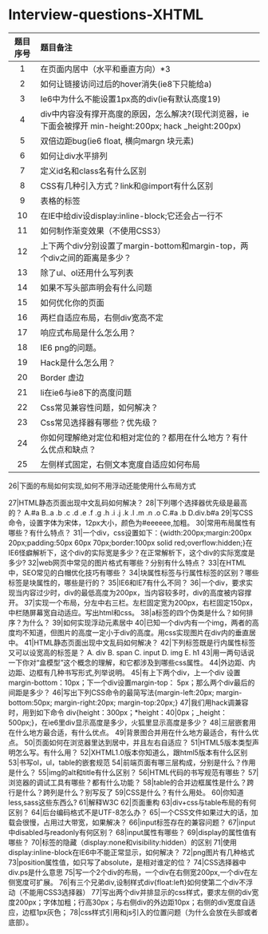 # Interview-questions-XHTML

题目序号|题目备注
:--:|:--
1|在页面内居中（水平和垂直方向）*3
2|如何让链接访问过后的hover消失(ie8下只能给a)
3|Ie6中为什么不能设置1px高的div(ie有默认高度19)
4|div中内容没有撑开高度的原因，怎么解决?(现代浏览器，ie下面会被撑开  min-height:200px; hack  _height:200px)
5|双倍边距bug(ie6 float, 横向margn 块元素)
6|如何让div水平排列
7|定义id名和class名有什么区别
8|CSS有几种引入方式？link和@import有什么区别
9|表格的标签
10|在IE中给div设display:inline-block;它还会占一行不
11|如何制作渐变效果（不使用CSS3）
12|上下两个div分别设置了margin-bottom和margin-top，两个div之间的距离是多少？
13|除了ul、ol还用什么写列表
14|如果不写头部声明会有什么问题
15|如何优化你的页面
16|两栏自适应布局，右侧div宽高不定
17|响应式布局是什么怎么用？  
18|IE6 png的问题。
19|Hack是什么怎么用？
20|Border 虚边
21|li在ie6与ie8下的高度问题 
22|Css常见兼容性问题，如何解决？
23|Css常见选择器有哪些？优先级？
24|你如何理解绝对定位和相对定位的？都用在什么地方？有什么优点和缺点？
25|左侧样式固定，右侧文本宽度自适应如何布局

26|下面的布局如何实现,如何不用浮动还能使用什么布局方式

27|HTML静态页面出现中文乱码如何解决？
28|下列哪个选择器优先级是最高的？
A.#a
B..a .b .c .d .e .f .g .h .i .j .k .l .m .n .o
C.#a .b
D.div.b#a
29|写CSS命令，设置字体为宋体，12px大小，颜色为#eeeeee,加粗。
30|常用布局属性有哪些？有什么特点？
31|一个div，css设置如下：{width:200px;margin:200px 20px;padding:50px 60px 70px;border:100px solid red;overflow:hidden;}在IE6怪癖解析下，这个div的实际宽是多少？在正常解析下，这个div的实际宽度是多少?
32|web网页中常见的图片格式有哪些？分别有什么特点？
33|在HTML中，SEO常见的白帽优化技巧有哪些？
34|块属性标签与行属性标签的区别？哪些标签是块属性的，哪些是行的？
35|IE6和IE7有什么不同？
36|一个div，要求实现当内容过少时，div的最低高度为200px，当内容较多时，div的高度被内容撑开。
37|实现一个布局，分左中右三栏。左栏固定宽为200px，右栏固定150px，中栏随屏幕宽自动适应。写出html和css。
38|a标签的四个伪类是什么？如何排序？为什么？
39|如何实现浮动元素居中
40|已知一个div内有一个img，两者的高度均不知道，但图片的高度一定小于div的高度。用css实现图片在div内的垂直居中。
41|HTML静态页面出现中文乱码如何解决？
42|下列标签既是行内属性标签又可以设宽高的标签是？
A. div
B. span
C. input
D. img
E. h1
43|用一两句话说一下你对“盒模型”这个概念的理解，和它都涉及到哪些css属性。
44|外边距、内边距、边框有几种书写形式,列举说明。
45|有上下两个div，上一个div 设置margin-bottom：10px；下一个div设置margin-top： 5px；那么两个div最后的间距是多少？
46|写出下列CSS命令的最简写法{margin-left:20px; margin-bottom:50px; margin-right:20px; margin-top:20px;}
47|我们用hack调兼容时，用到如下命令 div{height：300px；*height：40|0px；_height：500px;}，在ie6里div显示高度是多少，火狐里显示高度是多少？
48|三层嵌套用在什么地方最合适，有什么优点。
49|背景图合并用在什么地方最适合，有什么优点。
50|页面如何在浏览器里达到居中，并且左右自适应？
51|HTML5版本类型声明怎么写。有什么用？
52|XHTML1.0版本你知道么，跟html5版本有什么区别
53|书写ol，ul，table的嵌套规范
54|前端页面有哪三层构成，分别是什么？作用是什么？
55|img的alt和title有什么区别？
56|HTML代码的书写规范有哪些？
57|浏览器的调试工具有哪些？都有什么功能？
58|table的合并边框属性是什么？跨行是什么？跨列是什么？别写反了
59|CSS是什么？有什么用处。
60|你知道less,sass这些东西么?
61|解释W3C
62|页面重构
63|div+css与table布局的有何区别？
64|后台编码格式不是UTF-8怎么办？
65|一个CSS文件如果过大的话，加载会很慢，占用过大带宽，如果解决？
66|input标签存在的兼容问题？
67|input中disabled与readonly有何区别？
68|input属性有哪些？
69|display的属性值有哪些？
70|标签的隐藏（display:none和visibility:hidden）的区别
71|使用display:inline-block在IE6中不能正常显示，如何解决？
72|png图片有几种格式
73|position属性值，如只写了absolute，是相对谁定的位？
74|CSS选择器中div.ps是什么意思
75|写一个2个div的布局，一个div在右侧宽200px,一个div在左侧宽度可扩展。
76|有三个兄弟div,设制样式div{float:left}如何使第二个div不浮动（不能用CSS3选择器）
77|写出两个div并排显示的css样式，要求左侧的div宽度200px；字体加粗；行高30px；与右侧div的外边距10px；右侧的div宽度自适应，边框1px灰色；
78|css样式引用和js引入的位置问题（为什么会放在头部或者底部）。

